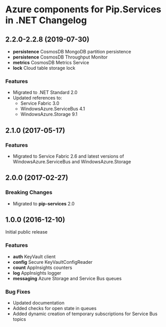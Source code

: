 # Azure components for Pip.Services in .NET Changelog

## <a name="2.2.0-2.2.8"></a> 2.2.0-2.2.8 (2019-07-30)
* **persistence** CosmosDB MongoDB partition persistence
* **persistence** CosmosDB Throughput Monitor
* **metrics** CosmosDB Metrics Service
* **lock** Cloud table storage lock

### Features
* Migrated to .NET Standard 2.0
* Updated references to:
  - Service Fabric 3.0 
  - WindowsAzure.ServiceBus 4.1 
  - WindowsAzure.Storage 9.1

## <a name="2.1.0"></a> 2.1.0 (2017-05-17)

### Features
* Migrated to Service Fabric 2.6 and latest versions of WindowsAzure.ServiceBus and WindowsAzure.Storage

## <a name="2.0.0"></a> 2.0.0 (2017-02-27)

### Breaking Changes
* Migrated to **pip-services** 2.0

## <a name="1.0.0"></a> 1.0.0 (2016-12-10)

Initial public release

### Features
* **auth** KeyVault client
* **config** Secure KeyVaultConfigReader
* **count** AppInsights counters
* **log** AppInsights logger
* **messaging** Azure Storage and Service Bus queues

### Bug Fixes
* Updated documentation
* Added checks for open state in queues
* Added dynamic creation of temporary subscriptions for Service Bus topics

